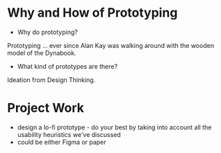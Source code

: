 

# Why and How of Prototyping

- Why do prototyping? 

Prototyping ... ever since Alan Kay was walking around with the wooden model of the Dynabook. 


- What kind of prototypes are there? 


Ideation from Design Thinking.





# Project Work
- design a lo-fi prototype - do your best by taking into account all the usability heuristics we've discussed
- could be either Figma or paper 


